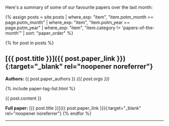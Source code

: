 Here's a summary of some of our favourite papers over the last month:

{% assign posts = site.posts | where_exp: "item", "item.potm_month == page.potm_month" | where_exp: "item", "item.potm_year == page.potm_year" | where_exp: "item", "item.category != 'papers-of-the-month'" | sort: "paper_order" %}

{% for post in posts %}
## [{{ post.title }}]({{ post.paper_link }}){:target="_blank" rel="noopener noreferrer"} 

<p class="paper__taxonomy"><strong><i class="fas fa-fw fa-users" aria-hidden="true"></i> Authors: </strong>{{
    post.paper_authors }} <i>({{ post.orgs }})</i></p>

{% include paper-tag-list.html %}

{{ post.content }}

**Full paper:** [{{ post.title }}]({{ post.paper_link }}){:target="_blank" rel="noopener noreferrer"} 
{% endfor %}

<hr>

